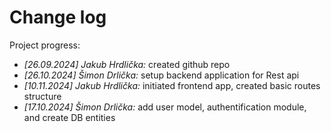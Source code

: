 # Change log

Project progress:

- _[26.09.2024] Jakub Hrdlička:_ created github repo
- _[26.10.2024] Šimon Drlička:_ setup backend application for Rest api
- _[10.11.2024] Jakub Hrdlička:_ initiated frontend app, created basic routes structure
- _[17.10.2024] Šimon Drlička:_ add user model, authentification module, and create DB entities
